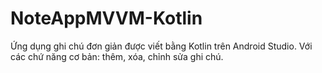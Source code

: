 # NoteAppMVVM-Kotlin
Ứng dụng ghi chú đơn giản được viết bằng Kotlin trên Android Studio. Với các chứ năng cơ bản: thêm, xóa, chỉnh sửa ghi chú. 

